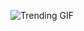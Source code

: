 ![Trending GIF](https://media2.giphy.com/media/v1.Y2lkPThiYjIxNzcyYjB2c2ljbGJhbHJ0cDR3NGY0Mm5pdGpiMWczcjZxYW40eDR6em9tYyZlcD12MV9naWZzX3NlYXJjaCZjdD1n/2jMtpIi8mhE8ctiMtK/giphy.gif)
